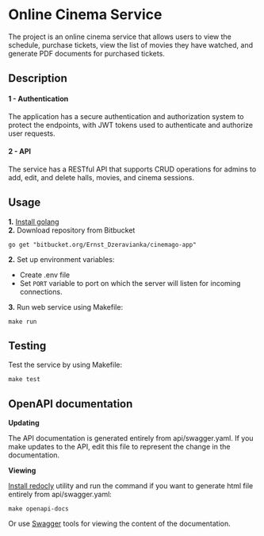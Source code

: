 # Online Cinema Service
The project is an online cinema service that allows 
users to view the schedule, purchase tickets, view the list of movies they have watched, and generate PDF documents for purchased tickets. 

## Description
#### 1 - Authentication

The application has a secure
authentication and authorization system to protect the endpoints, with JWT tokens
used to authenticate and authorize user requests.

#### 2 - API
The service has a RESTful API that supports
CRUD operations for admins to add, edit, and delete halls, movies, and cinema
sessions.

## Usage
**1.** [Install golang](https://go.dev/doc/install)  
**2.** Download repository from Bitbucket
```shell
go get "bitbucket.org/Ernst_Dzeravianka/cinemago-app"
```
**2.** Set up environment variables:  
- Create .env file  
- Set `PORT` variable to port on which the server will listen for incoming connections.  

**3.** Run web service using Makefile:
```shell
make run
```
## Testing
Test the service by using Makefile:
```shell
make test
```

## OpenAPI documentation
**Updating** 

The API documentation is generated entirely from api/swagger.yaml. If you make updates to the API, edit this file to 
represent the change in the documentation.  

**Viewing**  

[Install redocly](https://redocly.com/docs/cli/installation/) utility and
run the command if you want to generate html file entirely from api/swagger.yaml:
```shell
make openapi-docs
```
Or use [Swagger](https://swagger.io) tools for viewing the content of the documentation.



